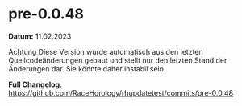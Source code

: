 # pre-0.0.48

**Datum:** 11.02.2023

Achtung Diese Version wurde automatisch aus den letzten Quellcodeänderungen gebaut und stellt nur den letzten Stand der Änderungen dar. Sie könnte daher instabil sein.

**Full Changelog**: https://github.com/RaceHorology/rhupdatetest/commits/pre-0.0.48